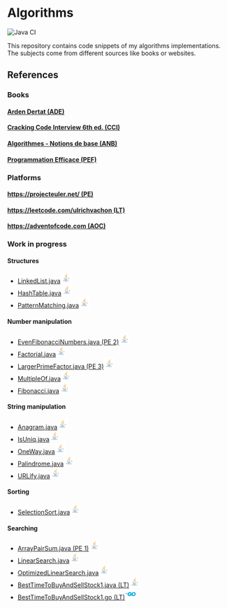 # Algorithms

![Java CI](https://github.com/ulrich/algorithms/workflows/Java%20CI/badge.svg)

This repository contains code snippets of my algorithms implementations. The subjects come from different sources like
books or websites.

## References

### Books

#### [Arden Dertat (ADE)](http://www.ardendertat.com/2012/01/09/programming-interview-questions/)

#### [Cracking Code Interview 6th ed. (CCI)](https://www.amazon.fr/Cracking-Coding-Interview-6th-Programming/dp/0984782850)

#### [Algorithmes - Notions de base (ANB)](https://www.amazon.fr/Algorithmes-Notions-Thomas-H-Cormen/dp/2100701517/ref=sr_1_1?s=english-books&ie=UTF8&qid=1504086557&sr=8-1&keywords=algorithmes+cormen+dunod)

#### [Programmation Efficace (PEF)](https://www.amazon.fr/Programmation-Efficace-Algorithmes-Compris-Python/dp/2340010055/ref=pd_bxgy_14_img_3?_encoding=UTF8&psc=1&refRID=NJP0FXHRP3BV1F1Y6B8Z)

### Platforms

#### [https://projecteuler.net/ (PE)](https://projecteuler.net/)

#### [https://leetcode.com/ulrichvachon (LT)](https://leetcode.com/ulrichvachon)

#### [https://adventofcode.com (AOC)](https://adventofcode.com)

### Work in progress

#### Structures

- [LinkedList.java](src/main/java/net/reservoircode/structures/LinkedList.java)<img src="doc/java.png" width="25px">
- [HashTable.java](src/main/java/net/reservoircode/structures/HashTable.java)<img src="doc/java.png" width="25px">
- [PatternMatching.java](src/main/java/net/reservoircode/structures/PatternMatching.java)<img src="doc/java.png" width="25px">

#### Number manipulation

- [EvenFibonacciNumbers.java (PE 2)](src/main/java/net/reservoircode/numbers/EvenFibonacciNumbers.java)<img src="doc/java.png" width="25px">
- [Factorial.java](src/main/java/net/reservoircode/numbers/Factorial.java)<img src="doc/java.png" width="25px">
- [LargerPrimeFactor.java (PE 3)](src/main/java/net/reservoircode/numbers/LargerPrimeFactor.java)<img src="doc/java.png" width="25px">
- [MultipleOf.java](src/main/java/net/reservoircode/numbers/MultipleOf.java)<img src="doc/java.png" width="25px">
- [Fibonacci.java](src/main/java/net/reservoircode/numbers/Fibonacci.java)<img src="doc/java.png" width="25px">

#### String manipulation

- [Anagram.java](src/main/java/net/reservoircode/strings/Anagram.java)<img src="doc/java.png" width="25px">
- [IsUniq.java](src/main/java/net/reservoircode/strings/IsUniq.java)<img src="doc/java.png" width="25px">
- [OneWay.java](src/main/java/net/reservoircode/strings/OneWay.java)<img src="doc/java.png" width="25px">
- [Palindrome.java](src/main/java/net/reservoircode/strings/Palindrome.java)<img src="doc/java.png" width="25px">
- [URLify.java](src/main/java/net/reservoircode/strings/URLify.java)<img src="doc/java.png" width="25px">

#### Sorting

- [SelectionSort.java](src/main/java/net/reservoircode/sorting/selection_sort/SelectionSort.java)<img src="doc/java.png" width="25px">

#### Searching

- [ArrayPairSum.java (PE 1)](src/main/java/net/reservoircode/searching/ArrayPairSum.java)<img src="doc/java.png" width="25px">
- [LinearSearch.java](src/main/java/net/reservoircode/searching/LinearSearch.java)<img src="doc/java.png" width="25px">
- [OptimizedLinearSearch.java](src/main/java/net/reservoircode/searching/OptimizedLinearSearch.java)<img src="doc/java.png" width="25px">
- [BestTimeToBuyAndSellStock1.java (LT)](src/main/java/net/reservoircode/searching/BestTimeToBuyAndSellStock1.java)<img src="doc/java.png" width="25px">
- [BestTimeToBuyAndSellStock1.go (LT)](src/main/java/net/reservoircode/searching/BestTimeToBuyAndSellStock1.go)<img src="doc/golang.png" width="25px">
